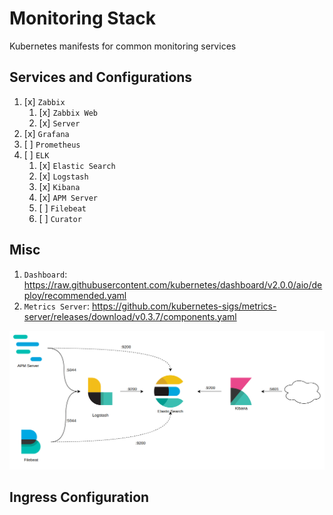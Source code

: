# Monitoring Stack

Kubernetes manifests for common monitoring services

## Services and Configurations

1. [x] `Zabbix`
   1. [x] `Zabbix Web`
   2. [x] `Server`
2. [x] `Grafana`
3. [ ] `Prometheus`
4. [ ] `ELK`
   1. [x] `Elastic Search`
   2. [x] `Logstash`
   3. [x] `Kibana`
   4. [x] `APM Server`
   5. [ ] `Filebeat`
   6. [ ] `Curator`

## Misc

1. `Dashboard`: https://raw.githubusercontent.com/kubernetes/dashboard/v2.0.0/aio/deploy/recommended.yaml
2. `Metrics Server`: https://github.com/kubernetes-sigs/metrics-server/releases/download/v0.3.7/components.yaml

![ELK Stack](../docs/elk.png)

## Ingress Configuration
